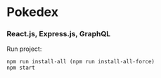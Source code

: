# Pokedex
### React.js, Express.js, GraphQL
Run project:
```shell
npm run install-all (npm run install-all-force)
npm start
```

